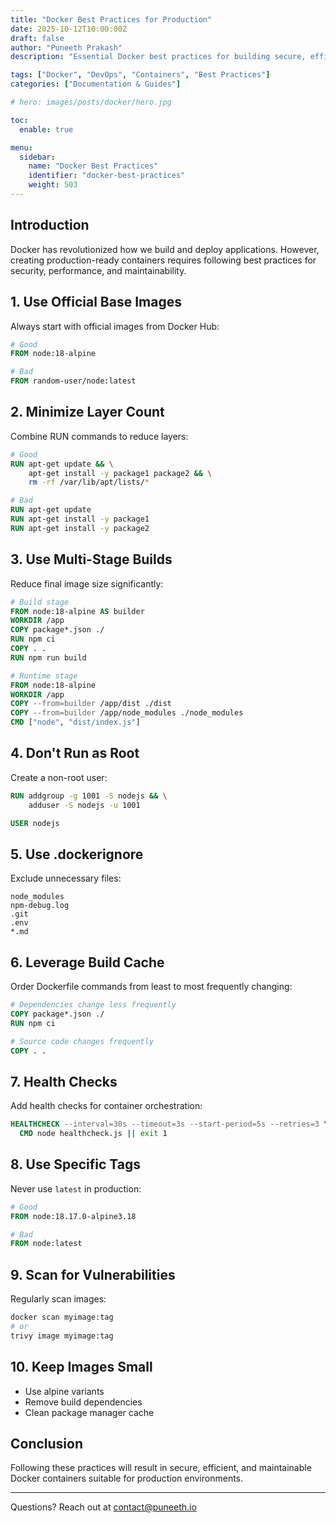```yaml
---
title: "Docker Best Practices for Production"
date: 2025-10-12T10:00:00Z
draft: false
author: "Puneeth Prakash"
description: "Essential Docker best practices for building secure, efficient, and production-ready containers."

tags: ["Docker", "DevOps", "Containers", "Best Practices"]
categories: ["Documentation & Guides"]

# hero: images/posts/docker/hero.jpg

toc:
  enable: true

menu:
  sidebar:
    name: "Docker Best Practices"
    identifier: "docker-best-practices"
    weight: 503
---
```


## Introduction

Docker has revolutionized how we build and deploy applications. However, creating production-ready containers requires following best practices for security, performance, and maintainability.

## 1. Use Official Base Images

Always start with official images from Docker Hub:

```dockerfile
# Good
FROM node:18-alpine

# Bad
FROM random-user/node:latest
```

## 2. Minimize Layer Count

Combine RUN commands to reduce layers:

```dockerfile
# Good
RUN apt-get update && \
    apt-get install -y package1 package2 && \
    rm -rf /var/lib/apt/lists/*

# Bad
RUN apt-get update
RUN apt-get install -y package1
RUN apt-get install -y package2
```

## 3. Use Multi-Stage Builds

Reduce final image size significantly:

```dockerfile
# Build stage
FROM node:18-alpine AS builder
WORKDIR /app
COPY package*.json ./
RUN npm ci
COPY . .
RUN npm run build

# Runtime stage
FROM node:18-alpine
WORKDIR /app
COPY --from=builder /app/dist ./dist
COPY --from=builder /app/node_modules ./node_modules
CMD ["node", "dist/index.js"]
```

## 4. Don't Run as Root

Create a non-root user:

```dockerfile
RUN addgroup -g 1001 -S nodejs && \
    adduser -S nodejs -u 1001

USER nodejs
```

## 5. Use .dockerignore

Exclude unnecessary files:

```
node_modules
npm-debug.log
.git
.env
*.md
```

## 6. Leverage Build Cache

Order Dockerfile commands from least to most frequently changing:

```dockerfile
# Dependencies change less frequently
COPY package*.json ./
RUN npm ci

# Source code changes frequently
COPY . .
```

## 7. Health Checks

Add health checks for container orchestration:

```dockerfile
HEALTHCHECK --interval=30s --timeout=3s --start-period=5s --retries=3 \
  CMD node healthcheck.js || exit 1
```

## 8. Use Specific Tags

Never use `latest` in production:

```dockerfile
# Good
FROM node:18.17.0-alpine3.18

# Bad
FROM node:latest
```

## 9. Scan for Vulnerabilities

Regularly scan images:

```bash
docker scan myimage:tag
# or
trivy image myimage:tag
```

## 10. Keep Images Small

- Use alpine variants
- Remove build dependencies
- Clean package manager cache

## Conclusion

Following these practices will result in secure, efficient, and maintainable Docker containers suitable for production environments.

---

Questions? Reach out at contact@puneeth.io
